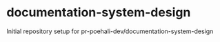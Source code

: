 # documentation-system-design

Initial repository setup for pr-poehali-dev/documentation-system-design